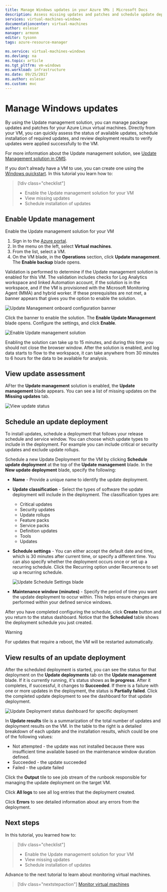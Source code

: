 ```yaml
---
title: Manage Windows updates in your Azure VMs | Microsoft Docs
description: Assess missing updates and patches and schedule update deployments.
services: virtual-machines-windows
documentationcenter: virtual-machines
author: eslesar
manager: armonm
editor: tysonn
tags: azure-resource-manager

ms.service: virtual-machines-windows
ms.devlang: na
ms.topic: article
ms.tgt_pltfrm: vm-windows
ms.workload: infrastructure
ms.date: 09/25/2017
ms.author: eslesar
ms.custom: mvc
---
```

# Manage Windows updates

By using the Update management solution, you can manage package updates and patches for your Azure Linux virtual machines.
Directly from your VM, you can quickly assess the status of available updates, schedule installation of required updates,
and review deployment results to verify updates were applied successfully to the VM.

For more information about the Update management solution, see [Update Management solution in OMS](../operations-management-suite/oms-solution-update-management.md).

If you don't already have a VM to use, you can create one using the [Windows quickstart](quick-create-portal.md). In this tutorial you learn how to:

> [!div class="checklist"]
> * Enable the Update management solution for your  VM
> * View missing updates
> * Schedule installation of updates

## Enable Update management

Enable the Update management solution for your VM

1. Sign in to the [Azure portal](https://portal.azure.com/).
1. In the menu on the left, select **Virtual machines**.
1. From the list, select a VM.
1. On the VM blade, in the **Operations** section, click **Update management**. The **Enable backup** blade opens.

Validation is performed to determine if the Update management solution is enabled for this VM.  The validation includes checks for Log Analytics workspace and linked Automation account, if the solution is in the workspace, and if the VM is provisioned with the Microsoft Monitoring Agent (MMA) and hybrid worker.  If these prerequisites are not met, a banner appears that gives you the option to enable the solution.

   ![Update Management onboard configuration banner](./media/tutorial-manage-windows-updates/manageupdates-onboard-solution-banner.png)

Click the banner to enable the solution. The **Enable Update Management** blade opens. Configure the settings, and click **Enable**.

   ![Enable Update management solution](./media/tutorial-manage-windows-updates/manageupdates-update-enable.png)

Enabling the solution can take up to 15 minutes, and during this time you should not close the browser window.  After the solution is enabled, and log data starts to flow to the workspace, it can take anywhere from 30 minutes to 6 hours for the data to be available for analysis.

## View update assessment

AFter the **Update management** solution is enabled, the **Update management** blade appears. You can see a list of missing updates on the **Missing updates** tab.

   ![View update status](./media/tutorial-manage-windows-updates/manageupdates-view-status-win.png)

## Schedule an update deployment

To install updates, schedule a deployment that follows your release schedule and service window. 
You can choose which update types to include in the deployment. For example you can include critical or security updates and exclude update rollups.

Schedule a new Update Deployment for the VM by clicking **Schedule update deployment** at the top of the **Update management** blade. 
In the **New update deployment** blade, specify the following:

* **Name** - Provide a unique name to identify the update deployment.
* **Update classification** - Select the types of software the update deployment will include in the deployment. The classification types are:
  * Critical updates
  * Security updates
  * Update rollups
  * Feature packs
  * Service packs
  * Definition updates
  * Tools
  * Updates

* **Schedule settings** - You can either accept the default date and time, which is 30 minutes after current time, or specify a different time.
   You can also specify whether the deployment occurs once or set up a recurring schedule. Click the Recurring option under Recurrence to set up a recurring schedule.

   ![Update Schedule Settings blade](./media/tutorial-manage-windows-updates/manageupdates-schedule-win.png)

* **Maintenance window (minutes)** - Specify the period of time you want the update deployment to occur within.  This helps ensure changes are performed within your defined service windows.

After you have completed configuring the schedule, click **Create** button and you return to the status dashboard.
Notice that the **Scheduled** table shows the deployment schedule you just created.

> [!WARNING]
> For updates that require a reboot, the VM will be restarted automatically.

## View results of an update deployment

After the scheduled deployment is started, you can see the status for that deployment on the **Update deployments** tab on the **Update management** blade.
If it is currently running, it's status shows as **In progress**. After it completes, if successful, it changes to **Succeeded**.
If there is a failure with one or more updates in the deployment, the status is **Partially failed**.
Click the completed update deployment to see the dashboard for that update deployment.

   ![Update Deployment status dashboard for specific deployment](./media/tutorial-manage-windows-updates/manageupdates-view-results.png)

In **Update results** tile is a summarization of the total number of updates and deployment results on the VM.
In the table to the right is a detailed breakdown of each update and the installation results, which could be one of the following values:

* Not attempted - the update was not installed because there was insufficient time available based on the maintenance window duration defined.
* Succeeded - the update succeeded
* Failed - the update failed

Click the **Output** tile to see job stream of the runbook responsible for managing the update deployment on the target VM.

Click **All logs** to see all log entries that the deployment created.

Click **Errors** to see detailed information about any errors from the deployment.

## Next steps

In this tutorial, you learned how to:

> [!div class="checklist"]
> * Enable the Update management solution for your  VM
> * View missing updates
> * Schedule installation of updates

Advance to the next tutorial to learn about monitoring virtual machines.

> [!div class="nextstepaction"]
> [Monitor virtual machines](tutorial-monitoring.md)
